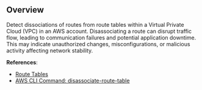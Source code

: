 ## Overview

Detect dissociations of routes from route tables within a Virtual Private Cloud (VPC) in an AWS account. Disassociating a route can disrupt traffic flow, leading to communication failures and potential application downtime. This may indicate unauthorized changes, misconfigurations, or malicious activity affecting network stability.

**References**:
- [Route Tables](https://docs.aws.amazon.com/vpc/latest/userguide/VPC_Route_Tables.html)
- [AWS CLI Command: disassociate-route-table](https://docs.aws.amazon.com/cli/latest/reference/ec2/disassociate-route-table.html)